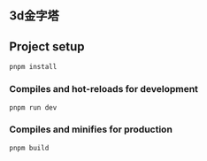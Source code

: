 <!--
 * @Description: 
 * @Date: 2021-08-03 14:12:57
-->
## 3d金字塔

## Project setup
```
pnpm install
```

### Compiles and hot-reloads for development
```
pnpm run dev
```

### Compiles and minifies for production
```
pnpm build
```
